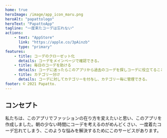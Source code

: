 ```yaml
---
home: true
heroImage: /image/app_icon_maru.png
heroAlt: "papattologo"
heroText: "PapattoApp"
tagline: "一度来たコーデは忘れない"
actions:
    - text: "AppStore"
      link: "https://apple.co/3pAinzb"
      type: "primary"
features:
    - title: コーデのクローゼット化
      details: コーデをメインページで確認できる。
    - title: 毎日のコーデを助ける
      details: コーデに迷ったらこのアプリから過去のコーデを探しコーデに役立てることができる。
    - title: カテゴリー分け
      details: コーデに対してカテゴリーを付与し、カテゴリー毎に管理できる。
footer: © 2021 Papatto.
---
```


## コンセプト

私たちは、このアプリでファッションの在り方を変えたいと思い、このアプリを作成しました。朝の少ない時間にコーデを考えるのがめんどくさい、一度着たコーデ忘れてしまう、このような悩みを解決するためにこのサービスがあります。
